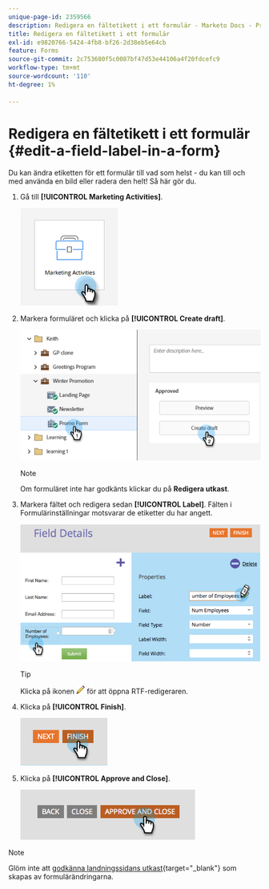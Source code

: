 ```yaml
---
unique-page-id: 2359566
description: Redigera en fältetikett i ett formulär - Marketo Docs - Produktdokumentation
title: Redigera en fältetikett i ett formulär
exl-id: e9820766-5424-4fb8-bf26-2d38eb5e64cb
feature: Forms
source-git-commit: 2c753680f5c0087bf47d53e44106a4f20fdcefc9
workflow-type: tm+mt
source-wordcount: '110'
ht-degree: 1%

---
```


# Redigera en fältetikett i ett formulär {#edit-a-field-label-in-a-form}

Du kan ändra etiketten för ett formulär till vad som helst - du kan till och med använda en bild eller radera den helt! Så här gör du.

1. Gå till **[!UICONTROL Marketing Activities]**.

   ![](assets/edit-a-field-label-in-a-form-1.png)

1. Markera formuläret och klicka på **[!UICONTROL Create draft]**.

   ![](assets/edit-a-field-label-in-a-form-2.png)

   >[!NOTE]
   >
   >Om formuläret inte har godkänts klickar du på **Redigera utkast**.

1. Markera fältet och redigera sedan **[!UICONTROL Label]**. Fälten i Formulärinställningar motsvarar de etiketter du har angett.

   ![](assets/edit-a-field-label-in-a-form-3.png)

   >[!TIP]
   >
   >Klicka på ikonen ![penna](assets/icon-pencil.png) för att öppna RTF-redigeraren.

1. Klicka på **[!UICONTROL Finish]**.

   ![](assets/edit-a-field-label-in-a-form-4.png)

1. Klicka på **[!UICONTROL Approve and Close]**.

   ![](assets/edit-a-field-label-in-a-form-5.png)

>[!NOTE]
>
>Glöm inte att [godkänna landningssidans utkast](/help/marketo/product-docs/demand-generation/landing-pages/understanding-landing-pages/approve-unapprove-or-delete-a-landing-page.md){target="_blank"} som skapas av formulärändringarna.

